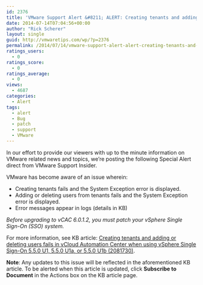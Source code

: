 ```yaml
---
id: 2376
title: 'VMware Support Alert &#8211; ALERT: Creating tenants and adding or deleting users fails in vCloud Automation Center when using vSphere SSO'
date: 2014-07-14T07:04:56+00:00
author: "Rick Scherer"
layout: single
guid: http://vmwaretips.com/wp/?p=2376
permalink: /2014/07/14/vmware-support-alert-alert-creating-tenants-and-adding-or-deleting-users-fails-in-vcloud-automation-center-when-using-vsphere-sso/
ratings_users:
  - 0
ratings_score:
  - 0
ratings_average:
  - 0
views:
  - 4687
categories:
  - Alert
tags:
  - alert
  - Bug
  - patch
  - support
  - VMware
---
```

In our effort to provide our viewers with up to the minute information on VMware related news and topics, we&#8217;re posting the following Special Alert direct from VMware Support Insider.

VMware has become aware of an issue wherein:

  * Creating tenants fails and the System Exception error is displayed.
  * Adding or deleting users from tenants fails and the System Exception error is displayed.
  * Error messages appear in logs (details in KB)

_Before upgrading to vCAC 6.0.1.2, you must patch your vSphere Single Sign-On (SSO) system._

For more information, see KB article: [Creating tenants and adding or deleting users fails in vCloud Automation Center when using vSphere Single Sign-On 5.5.0 U1, 5.5.0 U1a, or 5.5.0 U1b (2081730)](http://bit.ly/1nnQqif).
  
**Note**: Any updates to this issue will be reflected in the aforementioned KB article. To be alerted when this article is updated, click **Subscribe to Document** in the Actions box on the KB article page.

&nbsp;